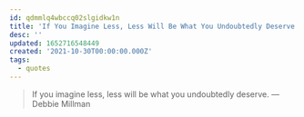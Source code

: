```yaml
---
id: qdmmlq4wbccq02slgidkw1n
title: 'If You Imagine Less, Less Will Be What You Undoubtedly Deserve'
desc: ''
updated: 1652716548449
created: '2021-10-30T00:00:00.000Z'
tags:
  - quotes
---
```


> If you imagine less, less will be what you undoubtedly deserve. — Debbie Millman
